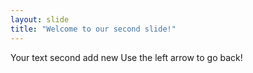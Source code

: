 ```yaml
---
layout: slide
title: "Welcome to our second slide!"
---
```

Your text second add new
Use the left arrow to go back!
